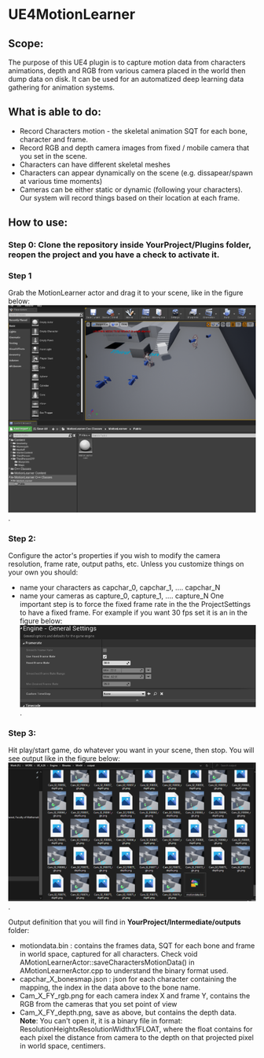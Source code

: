 # UE4MotionLearner

## Scope:
The purpose of this UE4 plugin is to capture motion data from characters animations, depth and RGB from various camera placed in the world then dump data on disk. It can be used for an automatized deep learning data gathering for animation systems.

## What is able to do:
* Record Characters motion - the skeletal animation SQT for each bone, character and frame.
* Record RGB and depth camera images from fixed / mobile camera that you set in the scene.
* Characters can have different skeletal meshes
* Characters can appear dynamically on the scene (e.g. dissapear/spawn at various time moments)
* Cameras can be either static or dynamic (following your characters). Our system will record things based on their location at each frame.

## How to use:


### Step 0: Clone the repository inside YourProject/Plugins folder, reopen the project and you have a check to activate it.

### Step 1
Grab the MotionLearner actor and drag it to your scene, like in the figure below: ![](https://github.com/paduraru2009/UE4MotionLearner/blob/master/Resources/Help_addComponent.PNG).

### Step 2:
Configure the actor's properties if you wish to modify the camera resolution, frame rate, output paths, etc.
Unless you customize things on your own you should:
* name your characters as capchar_0, capchar_1, .... capchar_N 
* name your cameras as capture_0, capture_1, .... capture_N
One important step is to force the fixed frame rate in the the ProjectSettings to have a fixed frame. 
For example if you want 30 fps set it is an in the figure below: ![](https://github.com/paduraru2009/UE4MotionLearner/blob/master/Resources/Help_fixedFrame.PNG).

### Step 3:
Hit play/start game, do whatever you want in your scene, then stop. You will see output like in the figure below: ![](https://github.com/paduraru2009/UE4MotionLearner/blob/master/Resources/Help_foldersExp.PNG).

Output definition that you will find in **YourProject/Intermediate/outputs** folder:
* motiondata.bin : contains the frames data, SQT for each bone and frame in world space, captured for all characters. Check void AMotionLearnerActor::saveCharactersMotionData() in AMotionLearnerActor.cpp to understand the binary format used.
* capchar_X_bonesmap.json : json for each character containing the mapping, the index in the data above to the bone name.
* Cam_X_FY_rgb.png for each camera index X and frame Y, contains the RGB from the cameras that you set point of view
* Cam_X_FY_depth.png, save as above, but contains the depth data. **Note**: You can't open it, it is a binary file in format: ResolutionHeightxResolutionWidthx1FLOAT, where the float contains for each pixel the distance from camera to the depth on that projected pixel in world space, centimers.
